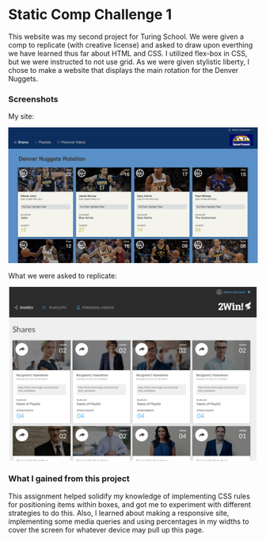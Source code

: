 # Static Comp Challenge 1
This website was my second project for Turing School. We were given a comp to replicate (with creative license) and asked to draw upon everthing we have learned thus far about HTML and CSS. I utilized flex-box in CSS, but we were instructed to not use grid. As we were given stylistic liberty, I chose to make a website that displays the main rotation for the Denver Nuggets.

### Screenshots
My site:

![static-comp-1](images/nuggets-site.png)

What we were asked to replicate:

![static-comp-1](images/static-comp.png)

### What I gained from this project
This assignment helped solidify my knowledge of implementing CSS rules for positioning items within boxes, and got me to experiment with different strategies to do this. Also, I learned about making a responsive site, implementing some media queries and using percentages in my widths to cover the screen for whatever device may pull up this page. 
